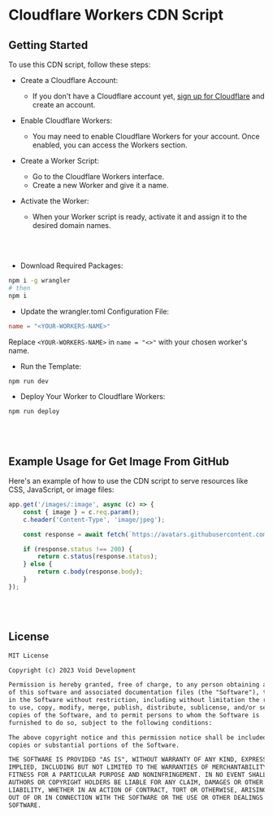 # Cloudflare Workers CDN Script

## Getting Started

To use this CDN script, follow these steps:
<br />

- Create a Cloudflare Account:
  - If you don't have a Cloudflare account yet, [sign up for Cloudflare](https://www.cloudflare.com/) and create an account.

- Enable Cloudflare Workers:
  - You may need to enable Cloudflare Workers for your account. Once enabled, you can access the Workers section.

- Create a Worker Script:
   - Go to the Cloudflare Workers interface.
   - Create a new Worker and give it a name.

- Activate the Worker:
   - When your Worker script is ready, activate it and assign it to the desired domain names.

<br />
<br />

- Download Required Packages:

```bash
npm i -g wrangler
# then
npm i
```

- Update the wrangler.toml Configuration File:

```toml
name = "<YOUR-WORKERS-NAME>"
```
Replace `<YOUR-WORKERS-NAME>` in `name = "<>"` with your chosen worker's name.

- Run the Template:

```bash
npm run dev
```

- Deploy Your Worker to Cloudflare Workers:

```bash
npm run deploy
```

<br />
<br />

## Example Usage for Get Image From GitHub

Here's an example of how to use the CDN script to serve resources like CSS, JavaScript, or image files:

```javascript
app.get('/images/:image', async (c) => {
    const { image } = c.req.param();
    c.header('Content-Type', 'image/jpeg');

    const response = await fetch(`https://avatars.githubusercontent.com/u/${image}`);

    if (response.status !== 200) {
        return c.status(response.status);
    } else {
        return c.body(response.body);
    }
});
```

<br />
<br />

## License

```md
MIT License

Copyright (c) 2023 Void Development

Permission is hereby granted, free of charge, to any person obtaining a copy
of this software and associated documentation files (the "Software"), to deal
in the Software without restriction, including without limitation the rights
to use, copy, modify, merge, publish, distribute, sublicense, and/or sell
copies of the Software, and to permit persons to whom the Software is
furnished to do so, subject to the following conditions:

The above copyright notice and this permission notice shall be included in all
copies or substantial portions of the Software.

THE SOFTWARE IS PROVIDED "AS IS", WITHOUT WARRANTY OF ANY KIND, EXPRESS OR
IMPLIED, INCLUDING BUT NOT LIMITED TO THE WARRANTIES OF MERCHANTABILITY,
FITNESS FOR A PARTICULAR PURPOSE AND NONINFRINGEMENT. IN NO EVENT SHALL THE
AUTHORS OR COPYRIGHT HOLDERS BE LIABLE FOR ANY CLAIM, DAMAGES OR OTHER
LIABILITY, WHETHER IN AN ACTION OF CONTRACT, TORT OR OTHERWISE, ARISING FROM,
OUT OF OR IN CONNECTION WITH THE SOFTWARE OR THE USE OR OTHER DEALINGS IN THE
SOFTWARE.
```

